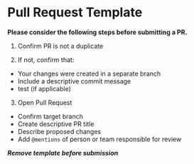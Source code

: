 # Pull Request Template

**Please consider the following steps before submitting a PR.**

1. Confirm PR is not a duplicate
   
2. If not, confirm that:
   
 - Your changes were created in a separate branch
 - Include a descriptive commit message
 - test (if applicable)
   
3. Open Pull Request
   
 - Confirm target branch
 - Create descriptive PR title
 - Describe proposed changes
 - Add `@mentions` of person or team responsible for review

***Remove template before submission***

